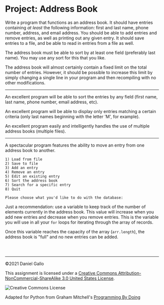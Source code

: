 # Project: Address Book


Write a program that functions as an address book. It should
have entries containing *at least* the following information: first
and last name, phone number, address, and email address. You should be
able to add entries and remove entries, as well as printing out any
given entry. It should save entries to a file, and be able to read in
entries from a file as well.


The address book must be able to sort by at least one field
(preferably last name). You may use any sort for this that you like.


The address book will almost certainly contain a fixed limit on the
total number of entries. However, it should be possible to increase
this limit by simply changing a single line in your program and then
recompiling with no other modifications.




---


An excellent program will be able to sort the entries by any field
(first name, last name, phone number, email address, etc).


An excellent program will be able to display only entries matching
a certain criteria (only last names beginning with the letter 'M', for
example).


An excellent program easily and intelligently handles the use
of multiple address books (multiple files).




---


A spectacular program features the ability to move an entry from one
address book to another.



```
1) Load from file
2) Save to file
3) Add an entry
4) Remove an entry
5) Edit an existing entry
6) Sort the address book
7) Search for a specific entry
8) Quit

Please choose what you'd like to do with the database:

```

Just a recommendation: use a variable to keep track of the
number of elements currently in the address book. This value
will increase when you add new entries and decrease when you
remove entries. This is the variable you will use in all
your `for` loops for iterating through the array of
records.


Once this variable reaches the capacity of the array
(`arr.length`), the address book is "full" and no new
entries can be added.



```



```



---


©2021 Daniel Gallo


This assignment is licensed under a
[Creative Commons Attribution-NonCommercial-ShareAlike 3.0 United States License](https://creativecommons.org/licenses/by-nc-sa/3.0/us/deed.en_US).  

![Creative Commons License](images/by-nc-sa.png)





Adapted for Python from Graham Mitchell's [Programming By Doing](https://programmingbydoing.com/)